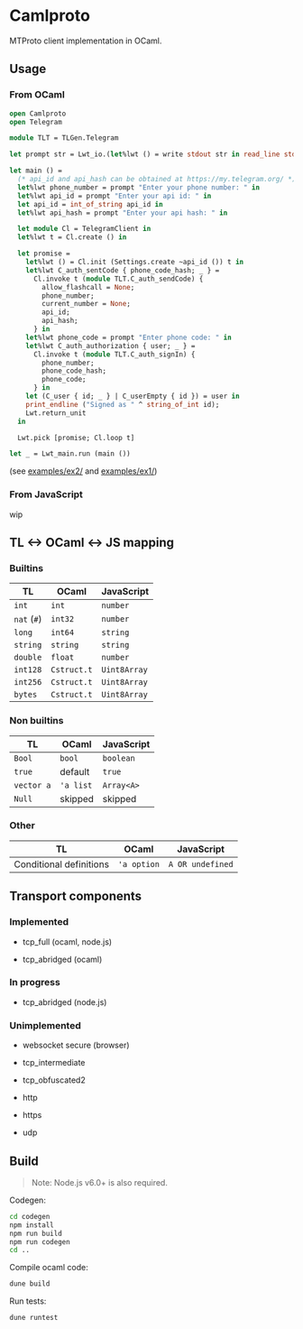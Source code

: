 # Camlproto

MTProto client implementation in OCaml.

## Usage

### From OCaml

```ocaml
open Camlproto
open Telegram

module TLT = TLGen.Telegram

let prompt str = Lwt_io.(let%lwt () = write stdout str in read_line stdin)

let main () =
  (* api_id and api_hash can be obtained at https://my.telegram.org/ *)
  let%lwt phone_number = prompt "Enter your phone number: " in
  let%lwt api_id = prompt "Enter your api id: " in
  let api_id = int_of_string api_id in
  let%lwt api_hash = prompt "Enter your api hash: " in

  let module Cl = TelegramClient in
  let%lwt t = Cl.create () in

  let promise =
    let%lwt () = Cl.init (Settings.create ~api_id ()) t in
    let%lwt C_auth_sentCode { phone_code_hash; _ } =
      Cl.invoke t (module TLT.C_auth_sendCode) {
        allow_flashcall = None;
        phone_number;
        current_number = None;
        api_id;
        api_hash;
      } in
    let%lwt phone_code = prompt "Enter phone code: " in
    let%lwt C_auth_authorization { user; _ } =
      Cl.invoke t (module TLT.C_auth_signIn) {
        phone_number;
        phone_code_hash;
        phone_code;
      } in
    let (C_user { id; _ } | C_userEmpty { id }) = user in
    print_endline ("Signed as " ^ string_of_int id);
    Lwt.return_unit
  in

  Lwt.pick [promise; Cl.loop t]

let _ = Lwt_main.run (main ())
```

(see [examples/ex2/](examples/ex2/) and [examples/ex1/](examples/ex1/))

### From JavaScript

wip

## TL <-> OCaml <-> JS mapping

### Builtins

| TL               | OCaml            | JavaScript       |
|------------------|------------------|------------------|
| `int`            | `int`            | `number`         |
| `nat` (`#`)      | `int32`          | `number`         |
| `long`           | `int64`          | `string`         |
| `string`         | `string`         | `string`         |
| `double`         | `float`          | `number`         |
| `int128`         | `Cstruct.t`      | `Uint8Array`     |
| `int256`         | `Cstruct.t`      | `Uint8Array`     |
| `bytes`          | `Cstruct.t`      | `Uint8Array`     |

### Non builtins

| TL               | OCaml            | JavaScript       |
|------------------|------------------|------------------|
| `Bool`           | `bool`           | `boolean`        |
| `true`           | default          | `true`           |
| `vector a`       | `'a list`        | `Array<A>`       |
| `Null`           | skipped          | skipped          |

### Other

| TL                       | OCaml            | JavaScript       |
|--------------------------|------------------|------------------|
| Conditional definitions  | `'a option`      | `A OR undefined` |

## Transport components

### Implemented

- tcp_full (ocaml, node.js)

- tcp_abridged (ocaml)

### In progress

- tcp_abridged (node.js)

### Unimplemented

- websocket secure (browser)

- tcp_intermediate

- tcp_obfuscated2

- http

- https

- udp

## Build

> Note: Node.js v6.0+ is also required.

Codegen:

```sh
cd codegen
npm install
npm run build
npm run codegen
cd ..
```

Compile ocaml code:

```sh
dune build
```

Run tests:

```sh
dune runtest
```
